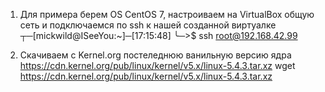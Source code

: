 1) Для примера берем OS CentOS 7, настроиваем на VirtualBox общую сеть и подключаемся по ssh к нашей созданной виртуалке
┬─[mickwild@ISeeYou:~]─[17:15:48]
╰─>$ ssh root@192.168.42.99

2) Скачиваем с Kernel.org постеледнюю ванильную версию ядра https://cdn.kernel.org/pub/linux/kernel/v5.x/linux-5.4.3.tar.xz
wget https://cdn.kernel.org/pub/linux/kernel/v5.x/linux-5.4.3.tar.xz
